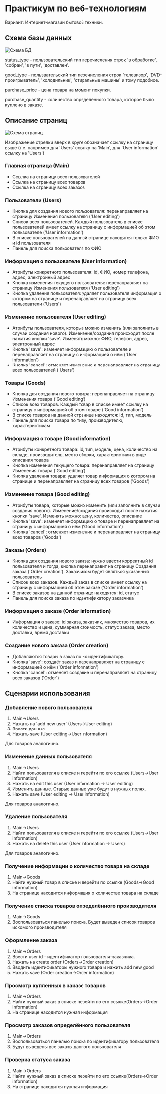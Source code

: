 # Практикум по веб-технологиям
Вариант: Интернет-магазин бытовой техники.

## Схема базы данных

![Схема БД](docs/db.png)

status_type - пользовательский тип перечисления строк 'в обработке', 'собран', 'в пути', 'доставлен'.

good_type   - пользвательский тип перечисления строк 'телевизор', 'DVD-проигрыватель', 'холодильник', 'стиральные машины' и тому подобное.

purchase_price - цена товара на момент покупки. 

purchase_quantity - количество определённого товара, которое было куплено в заказе. 


## Описание страниц

![Схема страниц](docs/pages.png)

Изображение стрелки вверх в круге обозначает ссылку на страницу выше (т.е. например для 'Users' ссылку на 'Main', для 
'User information' ссылку на 'Users')


### Главная страница (Main)

* Ссылка на страницу всех пользователей
* Ссылка на страницу всех товаров
* Ссылка на страницу всех заказов

### Пользователи (Users)

* Кнопка для создания нового пользователя: перенаправляет на страницу Изменения пользователя ('User editing')
* Список всех пользователей. Каждый пользователь в списке пользователей имеет ссылку на страницу с 
информацией об этом пользователе ('User information')
* В списке пользователей на данной странице находятся только ФИО и id пользователя
* Панель для поиска пользователя по ФИО

### Информация о пользователе (User information)

* Атрибуты конкретного пользователя: id, ФИО, номер телефона, адрес, электронный адрес
* Кнопка изменения текущего пользователя: перенаправляет на страницу Изменения пользователя ('User editing')
* Кнопка удаления пользователя: удаляет пользователя информация о котором на странице и перенаправляет на страницу всех пользователи ('Users')

### Изменение пользователя (User editing)

* Атрибуты пользователя, которые можно изменить (или заполнить в случаи создания нового). Изменение/создания
происходит после нажатия кнопки 'save'. Изменять можно: ФИО, телефон, адрес, электронный адрес
* Кнопка 'save': изменяет информацию о пользователе и перенаправляет на страницу с информацией о нём ('User information')
* Кнопка 'cancel': отменяет изменение и перенаправляет на страницу всех пользователей ('Users')

### Товары (Goods)

* Кнопка для создания нового товара: перенаправляет на страницу Изменения товара ('Good editing')
* Список всех товаров. Каждый товар в списке имеет ссылку на страницу с 
информацией об этом товаре ('Good information')
* В списке товаров на данной странице находятся: id, тип, модель
* Панель для поиска товара по типу, производителю, характеристикам

### Информация о товаре (Good information)

* Атрибуты конкретного товара: id, тип, модель, цена, количество на складе, производитель, место сборки, характеристики в виде описания товара
* Кнопка изменения текущего товара: перенаправляет на страницу Изменения товара ('Good editing')
* Кнопка удаления товара: удаляет товар информация о котором на странице и перенаправляет на страницу всех товаров ('Goods')

### Изменение товара (Good editing)

* Атрибуты товара, которые можно изменить (или заполнить в случаи создания нового). Изменение/создания
происходит после нажатия кнопки 'save'. Изменять можно: цену, количество, описание 
* Кнопка 'save': изменяет информацию о товаре и перенаправляет на страницу с информацией о нём ('Good information')
* Кнопка 'cancel': отменяет изменение и перенаправляет на страницу всех товаров ('Goods')

### Заказы (Orders)

* Кнопка для создания нового заказа: нужно ввести корректный id пользователя и тогда, кнопка перенаправит на страницу Создания заказа ('Order creation').
Заказчиком будет являться указанный пользователь
* Список всех заказов. Каждый заказ в списке имеет ссылку на страницу с 
информацией об этом заказе ('Order information')
* В списке заказов на данной странице находятся: id, статус
* Панель для поиска заказа по идентификатору заказчика

### Информация о заказе (Order information)

* Информация о заказе: id заказа, заказчик, множество товаров, их количество и цена, суммарная стоимость, 
статус заказа, место доставки, время доставки

### Создание нового заказа (Order creation)
* Добавляются товары в заказ по их идентификатору.
* Кнопка 'save': создаёт заказ и перенаправляет на страницу с информацией о нём ('Order information')
* Кнопка 'cancel': отменяет создание и перенаправляет на страницу всех заказов ('Order')

## Сценарии использования

### Добавление нового пользователя
1. Main->Users
2. Нажать на 'add new user' (Users->User editing)
3. Ввести данные
4. Нажать save (User editing->User information)

Для товаров аналогично.
### Изменение данных пользователя
1. Main->Users
2. Найти пользователя в списке и перейти по его ссылке (Users->User information)
3. Нажать на edit this user (User information -> User editing)
4. Изменить данные. Старые данные уже будут в нужных полях.
5. Нажать save (User editing -> User information)

Для товаров аналогично.
### Удаление пользователя
1. Main->Users
2. Найти пользователя в списке и перейти по его ссылке (Users->User information)
3. Нажать на delete this user (User information -> Users)

Для товаров аналогично.
### Получение информации о количество товара на складе
1. Main->Goods
2. Найти нужный товар в списке и перейти по ссылке (Goods->Good information)
3. На странице находится информация о количестве товара на складе
### Получение списка товаров определённого производителя 
1. Main->Goods
2. Воспользоваться панелью поиска. Будет выведен список товаров искомого производителя
### Оформление заказа
1. Main->Orders
2. Ввести user id - идентификатор пользователя-заказчика.
3. Нажать на create order (Orders->Order creation)
4. Вводить идентификаторы нужного товара и нажить add new good
5. Нажать save (Order creation->Order information)
### Просмотр купленных в заказе товаров
1. Main->Orders
2. Найти нужный заказ в списке перейти по его ссылке(Orders->Order information)
3. На странице находится нужная информация
### Просмотр заказов определённого пользователя
1. Main->Orders
2. Воспользоваться панелью поиска по идентификатору пользователя
3. Будут выведены все заказы данного пользователя
### Проверка статуса заказа
1. Main->Orders
2. Найти нужный заказ в списке перейти по его ссылке(Orders->Order information)
3. На странице находится нужная информация
